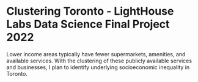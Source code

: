 # Clustering Toronto - LightHouse Labs Data Science Final Project 2022

Lower income areas typically have fewer supermarkets, amenities, and available services. With the clustering of these publicly available services and businesses, I plan to identify underlying socioeconomic inequality in Toronto. 
